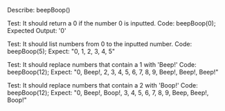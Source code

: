 Describe: beepBoop()

Test: It should return a 0 if the number 0 is inputted.
Code: beepBoop(0);
Expected Output: '0'

Test: It should list numbers from 0 to the inputted number.
Code: beepBoop(5);
Expect: "0, 1, 2, 3, 4, 5"

Test: It should replace numbers that contain a 1 with 'Beep!'
Code: beepBoop(12);
Expect: "0, Beep!, 2, 3, 4, 5, 6, 7, 8, 9, Beep!, Beep!, Beep!"

Test: It should replace numbers that contain a 2 with 'Boop!'
Code: beepBoop(12);
Expect: "0, Beep!, Boop!, 3, 4, 5, 6, 7, 8, 9, Beep, Beep!, Boop!"
